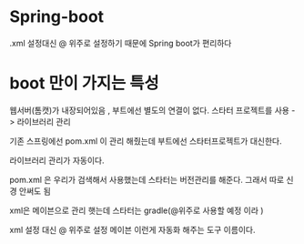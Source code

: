 # Spring-boot
.xml 설정대신 @ 위주로 설정하기 때문에 Spring boot가 편리하다

# boot 만이 가지는 특성 
웹서버(톰캣)가 내장되어있음  , 부트에선 별도의 연결이 없다. 
스타터 프로젝트를 사용 -> 라이브러리 관리 

기존 스프링에선 pom.xml 이 관리 해줬는데 부트에선 스타터프로젝트가 대신한다. 

라이브러리 관리가 자동이다. 

pom.xml 은 우리가 검색해서 사용했는데 스타터는 버전관리를 해준다. 그래서 따로 신경 안써도 됨 

xml은 메이븐으로 관리 햇는데 스타터는 gradle(@위주로 사용할 예정 이라 ) 

xml 설정 대신 @ 위주로 설정 
메이븐 이런게 자동화 해주는 도구 이름이다. 
